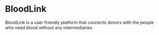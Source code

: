 <h1>BloodLink</h1>
<p>BloodLink is a user friendly platform that connects donors with the people who need blood without any intermediaries.</p>
